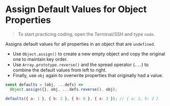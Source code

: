 # Assign Default Values for Object Properties

> To start practicing coding, open the Terminal/SSH and type `node`.

Assigns default values for all properties in an object that are `undefined`.

- Use `Object.assign()` to create a new empty object and copy the original one to maintain key order.
- Use `Array.prototype.reverse()` and the spread operator (`...`) to combine the default values from left to right.
- Finally, use `obj` again to overwrite properties that originally had a value.

```js
const defaults = (obj, ...defs) =>
  Object.assign({}, obj, ...defs.reverse(), obj);
```

```js
defaults({ a: 1 }, { b: 2 }, { b: 6 }, { a: 3 }); // { a: 1, b: 2 }
```
